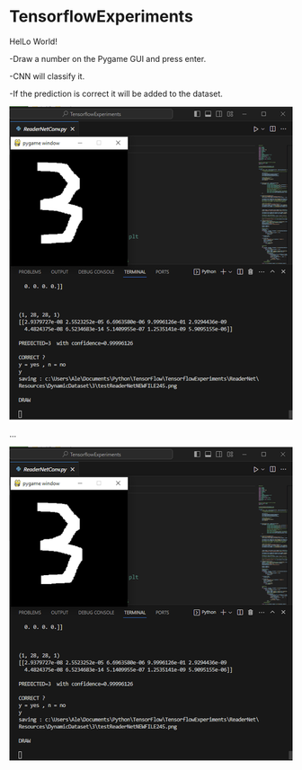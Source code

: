 # TensorflowExperiments

HelLo World!

-Draw a number on the Pygame GUI and press enter.

-CNN will classify it.

-If the prediction is correct it will be added to the dataset.

![MNIST0](/MNIST0.png)

...


![MNIST1](/MNIST1.png)



